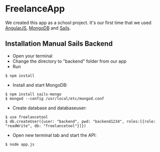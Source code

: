 FreelanceApp
========

We created this app as a school project. It's our first time that we used [AngularJS](https://angularjs.org/), [MongoDB](https://www.mongodb.org/) and [Sails](http://sailsjs.org/#!/).

Installation Manual Sails Backend
--------

* Open your terminal
* Change the directory to "backend" folder from our app
* Run
```
$ npm install
```
* Install and start MongoDB:
```
$ npm install sails-mongo 
$ mongod --config /usr/local/etc/mongod.conf
```
* Create database and databaseuser:
```
$ use freelancetool
$ db.createUser({user: "backend", pwd: "backend1234", roles:[{role: "readWrite", db: "freelancetool"}]})
```
* Open new terminal tab and start the API:
```
$ node app.js
```
